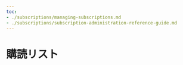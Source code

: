 ```yaml
---
toc:
- ./subscriptions/managing-subscriptions.md
- ./subscriptions/subscription-administration-reference-guide.md
---
```


# 購読リスト
